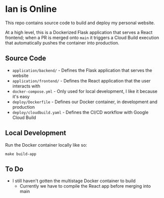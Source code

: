 # Ian is Online

This repo contains source code to build and deploy my personal website. 

At a high level, this is a Dockerized Flask application that serves a React frontend; when a PR is merged onto `main` it triggers a Cloud Build execution that automatically pushes the container into production.

## Source Code

* `application/backend/` - Defines the Flask application that serves the website
* `application/frontend/` - Defines the React application that the user interacts with
* `docker-compose.yml` - Only used for local development, I like it because it's easy
* `deploy/Dockerfile` - Defines our Docker container, in development and production
* `deploy/cloudbuild.yaml` - Defines the CI/CD workflow with Google Cloud Build

## Local Development

Run the Docker container locally like so:
```
make build-app
```

## To Do
* I still haven't gotten the multistage Docker container to build
  * Currently we have to compile the React app before merging into main